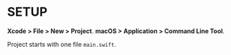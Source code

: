 # SETUP

**Xcode > File > New > Project**.
**macOS > Application > Command Line Tool**.

Project starts with one file `main.swift`.
